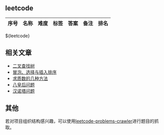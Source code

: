 ## leetcode
| 序号 | 名称 | 难度 | 标签 | 答案 | 备注 | 排名 |
| :----:| :---- | :----: | :----: | :----: | :---- | :---- |
${leetcode}

## 相关文章
- [二叉查找树](https://vv13.cn/blog/post/Algorithm/20180904_%E4%BA%8C%E5%8F%89%E6%90%9C%E7%B4%A2%E6%A0%91)
- [冒泡、选择与插入排序](https://vv13.cn/blog/post/Algorithm/20161226_%E5%86%92%E6%B3%A1%E3%80%81%E9%80%89%E6%8B%A9%E4%B8%8E%E6%8F%92%E5%85%A5%E6%8E%92%E5%BA%8F)
- [求质数的几种方法](https://vv13.cn/blog/post/Algorithm/20161226_%E6%B1%82%E8%B4%A8%E6%95%B0%E7%9A%84%E5%87%A0%E7%A7%8D%E6%96%B9%E6%B3%95)
- [八皇后问题](https://vv13.cn/blog/post/Algorithm/20180805_%E5%85%AB%E7%9A%87%E5%90%8E%E9%97%AE%E9%A2%98)
- [汉诺塔问题](https://vv13.cn/blog/post/Algorithm/20180722_%E6%B1%89%E8%AF%BA%E5%A1%94%E9%97%AE%E9%A2%98)

## 其他
若对项目组织结构感兴趣，可以使用[leetcode-problems-crawler](https://github.com/vv13/leetcode-problems-crawler)进行题目的抓取。
